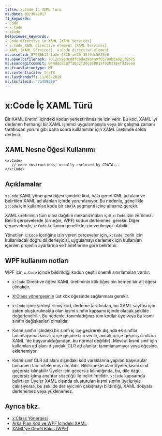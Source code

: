 ```yaml
---
title: x:Code İç XAML Türü
ms.date: 03/30/2017
f1_keywords:
- Code
- x:Code
- xCode
helpviewer_keywords:
- Code directive in XAML [XAML Services]
- x:Code XAML directive element [XAML Services]
- XAML [XAML Services], x:Code directive element
ms.assetid: 87986b13-1a2e-4830-ae36-15f9dc5629e8
ms.openlocfilehash: 7312c59cdcddfdbda39a4a9f05788b6a021f9b75
ms.sourcegitcommit: 944ddc52b7f2632f30c668815f92b378efd38eea
ms.translationtype: MT
ms.contentlocale: tr-TR
ms.lasthandoff: 11/03/2019
ms.locfileid: "73459590"
---
```

# <a name="xcode-intrinsic-xaml-type"></a>x:Code İç XAML Türü
Bir XAML üretimi içindeki kodun yerleştirilmesine izin verir. Bu kod, XAML 'yi derlenen herhangi bir XAML işlemci uygulamasıyla veya bir çalışma zamanı tarafından yorum gibi daha sonra kullanımlar için XAML üretimde solda derlenir.  
  
## <a name="xaml-object-element-usage"></a>XAML Nesne Öğesi Kullanımı  
  
```xaml  
<x:Code>  
   // code instructions, usually enclosed by CDATA...  
</x:Code>  
```  
  
## <a name="remarks"></a>Açıklamalar  
 `x:Code` XAML yönergesi öğesi içindeki kod, hala genel XML ad alanı ve belirtilen XAML ad alanları içinde yorumlanıyor. Bu nedenle, genellikle `x:Code` için kullanılan kodu bir `CDATA` segmenti içine almanız gerekir.  
  
 XAML üretiminin tüm olası dağıtım mekanizmaları için `x:Code` izin verilmez. Belirli çerçevelerde (örneğin, WPF) kodun derlenmesi gerekir. Diğer çerçevelerde, `x:Code` kullanım genellikle izin verilmiyor olabilir.  
  
 Yönetilen `x:Code` içeriğine izin veren çerçeveler için, `x:Code` içerik için kullanılacak doğru dil derleyicisi, uygulamayı derlemek için kullanılan içerilen projenin ayarlarına ve hedeflerine göre belirlenir.  
  
## <a name="wpf-usage-notes"></a>WPF kullanım notları  
 WPF için `x:Code` içinde bildirildiği kodun çeşitli önemli sınırlamaları vardır:  
  
- `x:Code` Directive öğesi XAML üretiminin kök öğesinin hemen bir alt öğesi olmalıdır.  
  
- [X:Class yönergesinin](x-class-directive.md) üst kök öğesinde sağlanması gerekir.  
  
- `x:Code` içine yerleştirilmiş kod, derleme tarafından, bu XAML sayfası için zaten oluşturulmakta olan kısmi sınıfın kapsamı içinde olacak şekilde değerlendirilir. Bu nedenle, tanımladığınız tüm kodlar üye veya bu kısmi sınıfın değişkenleri olmalıdır.  
  
- Kısmi sınıfın içindeki bir sınıfı iç içe geçirerek dışında ek sınıflar tanımlayamazsınız (iç içe geçme izin verilir, ancak iç içe geçmiş sınıflara XAML 'de başvurulduğundan, bu normal değildir). Mevcut kısmi sınıf için kullanılan ad alanı dışındaki CLR ad alanları tanımlanamıyor veya öğesine eklenemiyor.  
  
- Kısmi sınıf CLR ad alanı dışındaki kod varlıklarına yapılan başvurular tamamen tam nitelenmiş olmalıdır. Bildirmekte olan Üyeler kısmi sınıf geçersiz kılınabilir Üyeler için geçersiz kılındığında, bu, dile özgü geçersiz kılma anahtar sözcüğü ile belirtilmelidir. `x:Code` kapsamda belirtilen Üyeler XAML dışında oluşturulan kısmi sınıfın üyeleriyle çakışıyorsa, bu şekilde derleyicinin çakışmayı bildirdiği, XAML dosyası derlenemez veya yüklenemez.  
  
## <a name="see-also"></a>Ayrıca bkz.

- [x:Class Yönergesi](x-class-directive.md)
- [Arka Plan Kod ve WPF İçindeki XAML](../wpf/advanced/code-behind-and-xaml-in-wpf.md)
- [XAML'ye Genel Bakış (WPF)](../../desktop-wpf/fundamentals/xaml.md)
